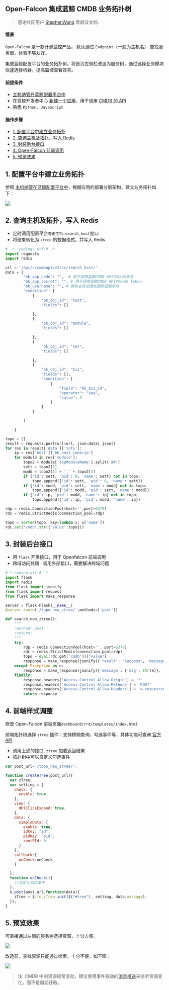 ## Open-Falcon 集成蓝鲸 CMDB 业务拓扑树
> 感谢社区用户 [StephenWang](https://bk.tencent.com/s-mart/personal/10116/) 贡献该文档.

#### 情景 
`Open-Falcon` 是一款开源监控产品， 默认通过 `Endpoint`（一般为主机名） 查找服务器，体验不够友好。

集成蓝鲸配置平台的业务拓扑树，将首页左侧栏改造为服务树，通过选择业务模块快速选择机器，提高监控查看效率。

#### 前提条件 
- [主机纳管在蓝鲸配置平台中](CMDB_management_hosts.md)
- 在蓝鲸开发者中心 [新建一个应用](https://docs.bk.tencent.com/guide/application.html)，用于调用 [CMDB 的 API](https://bk.tencent.com/document/bkapi/ce/system/cc/)
- 熟悉 `Python`、`JavaScript`

#### 操作步骤 
- [1. 配置平台中建立业务拓扑](#New_topo)
- [2. 查询主机及拓扑，写入 Redis](#Search_host)
- [3. 封装后台接口](#Package_interface)
- [4. Open-Falcon 前端调用](#Frontend_style)
- [5. 预览效果](#Preview)

## 1. 配置平台中建立业务拓扑 
参照 [主机纳管在蓝鲸配置平台中](CMDB_management_hosts.md)，根据应用的部署分层架构，建立业务拓扑如下：

![](media/15642787521397.jpg)

## 2. 查询主机及拓扑，写入 Redis 
- 定时调用配置平台`查询主机:search_host`接口
- 将结果转化为 `ztree` 的数据格式，并写入 Redis

```python
# -*- coding: utf-8 -*-
import requests
import redis

url = '/api/c/compapi/v2/cc/search_host/'
data = {
        "bk_app_code": "",  # 用于调用蓝鲸CMDB API的SaaS账号
        "bk_app_secret": "", # 用于调用蓝鲸CMDB API的SaaS Token
        "bk_username": "", # 拥有业务运维权限的蓝鲸账号
        "condition": [
            {
                "bk_obj_id": "host",
                "fields": []

            },
            {
                "bk_obj_id": "module",
                "fields": []

            },
            {
                "bk_obj_id": "set",
                "fields": []

            },
            {
                "bk_obj_id": "biz",
                "fields": [],
                "condition": [
                    {
                        "field": "bk_biz_id",
                        "operator": "$eq",
                        "value": 3
                    }
                ]
            }

        ]

    }

topo = []
result = requests.post(url=url, json=data).json()
for res in result['data']['info']:
    ip = res['host']['bk_host_innerip']
    for module in res['module']:
        topo2 = module['TopModuleName'].split('##')
        sett = topo2[1]
        modd = topo2[1] + '_' + topo2[2]
        if {'id': sett, 'pid': 0, 'name': sett} not in topo:
            topo.append({'id': sett, 'pid': 0, 'name': sett})
        if {'id': modd, 'pid': sett, 'name': modd} not in topo:
            topo.append({'id': modd, 'pid': sett, 'name': modd})
        if {'id': ip, 'pid': modd, 'name': ip} not in topo:
            topo.append({'id': ip, 'pid': modd, 'name': ip})

rdp = redis.ConnectionPool(host='',port=6379)
rdc = redis.StrictRedis(connection_pool=rdp)

topo = sorted(topo, key=lambda x: x['name'])
rdc.set('cmdb',str({'value':topo}))
```


## 3. 封装后台接口 
- 用 `flask` 开发接口，用于 Openfalcon 前端调用
- 跨域访问处理 : 调用外部接口，需要解决跨域问题

```python
#-*-coding:utf-8 -*-
import flask
import redis
from flask import jsonify
from flask import request
from flask import make_response

server = flask.Flask(__name__)
@server.route('/topo_new_ztree/',methods=['post'])

def search_new_ztree():
    """
    :method: post
    :return:
    """
    try:
        rdp = redis.ConnectionPool(host='', port=6379)
        rdc = redis.StrictRedis(connection_pool=rdp)
        topo = eval(rdc.get('cmdb'))["value"]
        response = make_response(jsonify({'result': 'success', 'message': topo}))
    except Exception as e:
        response = make_response(jsonify({'message': {'msg': str(e)}, 'result': 'fail'}))
    finally:
        response.headers['Access-Control-Allow-Origin'] = '*'
        response.headers['Access-Control-Allow-Methods'] = 'POST'
        response.headers['Access-Control-Allow-Headers'] = 'x-requested-with,content-type'
        return response
```

## 4. 前端样式调整 

修改 Open-Falcon 前端页面`dashboard/rrd/templates/index.html`

前端拓扑树选择 `ztree` 插件：支持模糊查询，勾选事件等，具体功能可查询 [官方 API](http://www.treejs.cn/v3/api.php "ztree")

- 调用上述的接口, `ztree` 加载返回结果
- 拓扑树中可以自定义勾选事件

```javascript
var post_url='/topo_new_ztree/';

function createTree(post_url){
  var zTree;
  var setting = {
    check: {
      enable: true
    },
    view: {
      dblClickExpand: true,
    },
    data: {
      simpleData: {
        enable: true,
        idKey: "id",
        pIdKey: "pid",
        rootPId: 0
      }
    },
    callback:{
      onCheck:onCheck
    }

  };
  function onCheck(){
    //自定义勾选事件
  };
  $.post(post_url,function(data){
    zTree = $.fn.zTree.init($("#tree"), setting, data.message);
  });
}
```

## 5. 预览效果 

可直接通过左侧的服务树选择资源，十分方便。

![](media/15642788068769.jpg)

改造前，查找资源只能通过检索，十分不便，如下图：

![](media/15643014658046.jpg)


> 注: CMDB 中的资源经常变动，建议使用事件驱动的[消息推送](https://docs.bk.tencent.com/cmdb/Introduction.html#EventPush)来监听资源变化，而不是周期获取。